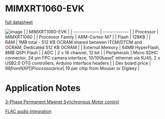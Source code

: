 # MIMXRT1060-EVK
[full datasheet](https://drive.google.com/file/d/1ni9gx9tnWHMrByLwhBYwFZm_e8qLZ4N0/view?usp=sharing)

![image](https://user-images.githubusercontent.com/2941745/161350390-1fc169d8-a602-41ee-9b5b-de44c0f50bda.png)
|   | MIMXRT1060-EVK |
| ------------- | ------------- |
| Processor  | MIMXRT1060  |
| Processor Family  | ARM-Cortex-M7  |
| Flash  | 128KB  |
| RAM  | 1MB total - 512 KB OCRAM shared between ITCM/DTCM and OCRAM, Dedicated 512 KB OCRAM  |
| External Memory | 64MB HyperFlash, 8MB QSPI Flash  |
| ADC  | 2 x 16 channel, 12 bit  |
| Peripherals  | Micro SDHC connector, 24 pin FPC camera interface, 10/100baseT ethernet via RJ45, 2 x USB2.0 OTG controllers, Arduino interface headers  |
| Dev board price  | $99 from NXP  |
| Processor price | ~$19 per chip from Mouser or Digikey |

# Application Notes
[3-Phase Permanent Magnet Synchronous Motor control](https://www.nxp.com/docs/en/application-note/AN12214.pdf)

[FLAC audio integration](https://www.nxp.com/docs/en/application-note/AN13291.pdf)
